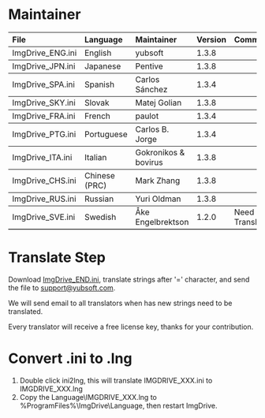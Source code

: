 # Maintainer
<table border="0" cellpadding=5 cols=13 frame=below rules=rows>
    <tr><th align=left>File</th><th align=left>Language</th><th align=left>Maintainer</th><th align=left>Version</th><th align=left>Comments</th></tr>
    <tr><td>ImgDrive_ENG.ini</td><td>English</td><td>yubsoft</td><td>1.3.8</td><td></td></tr>
    <tr><td>ImgDrive_JPN.ini</td><td>Japanese</td><td>Pentive</td><td>1.3.8</td><td></td></tr>
    <tr><td>ImgDrive_SPA.ini</td><td>Spanish</td><td>Carlos Sánchez</td><td>1.3.4</td><td></td></tr>
    <tr><td>ImgDrive_SKY.ini</td><td>Slovak</td><td>Matej Golian</td><td>1.3.8</td><td></td></tr>
    <tr><td>ImgDrive_FRA.ini</td><td>French</td><td>paulot</td><td>1.3.4</td><td></td></tr>
    <tr><td>ImgDrive_PTG.ini</td><td>Portuguese</td><td>Carlos B. Jorge</td><td>1.3.4</td><td></td></tr>
    <tr><td>ImgDrive_ITA.ini</td><td>Italian</td><td>Gokronikos & bovirus</td><td>1.3.8</td><td></td></tr>
    <tr><td>ImgDrive_CHS.ini</td><td>Chinese (PRC)</td><td>Mark Zhang</td><td>1.3.8</td><td></td></tr>
    <tr><td>ImgDrive_RUS.ini</td><td>Russian</td><td>Yuri Oldman</td><td>1.3.8</td><td></td></tr>
    <tr><td>ImgDrive_SVE.ini</td><td>Swedish</td><td>Åke Engelbrektson</td><td>1.2.0</td><td>Need Translators</td></tr>
    <!-- tr><td>ImgDrive_CHT.ini</td><td>Chinese (Taiwan)</td><td>Google Translate</td><td>1.3.8</td><td>need translators</td></tr>
    <tr><td>ImgDrive_ARA.ini</td><td>Arabic</td><td>Google Translate</td><td>1.3.4</td><td>need translators</td></tr>
    <tr><td>ImgDrive_DEU.ini</td><td>German</td><td>Google Translate</td><td>1.3.4</td><td>need translators</td></tr>
    <tr><td>ImgDrive_HUN.ini</td><td>Hungarian</td><td>Google Translate</td><td>1.3.4</td><td>need translators</td></tr>
    <tr><td>ImgDrive_KOR.ini</td><td>Korean</td><td>Google Translate</td><td>1.3.4</td><td>need translators</td></tr>
    <tr><td>ImgDrive_PLK.ini</td><td>Polish</td><td>Google Translate</td><td>1.3.4</td><td>need translators</td></tr>
    <tr><td>ImgDrive_PTB.ini</td><td>Portuguese (Brazil)</td><td>Google Translate</td><td>1.3.4</td><td>need translators</td></tr>
    <tr><td>ImgDrive_TRK.ini</td><td>Turkish</td><td>Google Translate</td><td>1.3.4</td><td>need translators</td></tr -->
</table>

# Translate Step
Download [ImgDrive_END.ini](https://raw.githubusercontent.com/dvdforge/imgdrive_translations/master/ImgDrive_ENG.ini), translate strings after '=' character, and send the file to support@yubsoft.com.

We will send email to all translators when has new strings need to be translated.

Every translator will receive a free license key, thanks for your contribution.

# Convert .ini to .lng
1. Double click ini2lng, this will translate IMGDRIVE_XXX.ini to IMGDRIVE_XXX.lng
2. Copy the Language\IMGDRIVE_XXX.lng to %ProgramFiles%\ImgDrive\Language\, then restart ImgDrive.